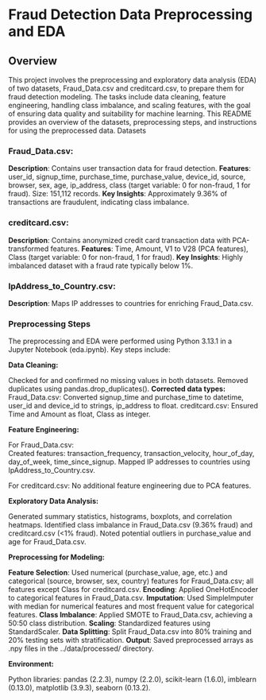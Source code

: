 # Fraud Detection Data Preprocessing and EDA

## Overview

This project involves the preprocessing and exploratory data analysis (EDA) of two datasets, Fraud_Data.csv and creditcard.csv, to prepare them for fraud detection modeling. The tasks include data cleaning, feature engineering, handling class imbalance, and scaling features, with the goal of ensuring data quality and suitability for machine learning. This README provides an overview of the datasets, preprocessing steps, and instructions for using the preprocessed data.
Datasets

### Fraud_Data.csv:

**Description**: Contains user transaction data for fraud detection.
**Features**: user_id, signup_time, purchase_time, purchase_value, device_id, source, browser, sex, age, ip_address, class (target variable: 0 for non-fraud, 1 for fraud).
Size: 151,112 records.
**Key Insights**: Approximately 9.36% of transactions are fraudulent, indicating class imbalance.

### creditcard.csv:

**Description**: Contains anonymized credit card transaction data with PCA-transformed features.
**Features**: Time, Amount, V1 to V28 (PCA features), Class (target variable: 0 for non-fraud, 1 for fraud).
**Key Insights**: Highly imbalanced dataset with a fraud rate typically below 1%.

### IpAddress_to_Country.csv:

**Description**: Maps IP addresses to countries for enriching Fraud_Data.csv.

### Preprocessing Steps

The preprocessing and EDA were performed using Python 3.13.1 in a Jupyter Notebook (eda.ipynb). Key steps include:

**Data Cleaning:**

Checked for and confirmed no missing values in both datasets.
Removed duplicates using pandas.drop_duplicates().
**Corrected data types:**
Fraud_Data.csv: Converted signup_time and purchase_time to datetime, user_id and device_id to strings, ip_address to float.
creditcard.csv: Ensured Time and Amount as float, Class as integer.

**Feature Engineering:**

For Fraud_Data.csv:<br>
Created features: transaction_frequency, transaction_velocity, hour_of_day, day_of_week, time_since_signup.
Mapped IP addresses to countries using IpAddress_to_Country.csv.

For creditcard.csv: No additional feature engineering due to PCA features.

**Exploratory Data Analysis:**

Generated summary statistics, histograms, boxplots, and correlation heatmaps.
Identified class imbalance in Fraud_Data.csv (9.36% fraud) and creditcard.csv (<1% fraud).
Noted potential outliers in purchase_value and age for Fraud_Data.csv.

**Preprocessing for Modeling:**

**Feature Selection**: Used numerical (purchase_value, age, etc.) and categorical (source, browser, sex, country) features for Fraud_Data.csv; all features except Class for creditcard.csv.
**Encoding**: Applied OneHotEncoder to categorical features in Fraud_Data.csv.
**Imputation**: Used SimpleImputer with median for numerical features and most frequent value for categorical features.
**Class Imbalance**: Applied SMOTE to Fraud_Data.csv, achieving a 50:50 class distribution.
**Scaling**: Standardized features using StandardScaler.
**Data Splitting**: Split Fraud_Data.csv into 80% training and 20% testing sets with stratification.
**Output**: Saved preprocessed arrays as .npy files in the ../data/processed/ directory.

**Environment:**

Python libraries: pandas (2.2.3), numpy (2.2.0), scikit-learn (1.6.0), imblearn (0.13.0), matplotlib (3.9.3), seaborn (0.13.2).
